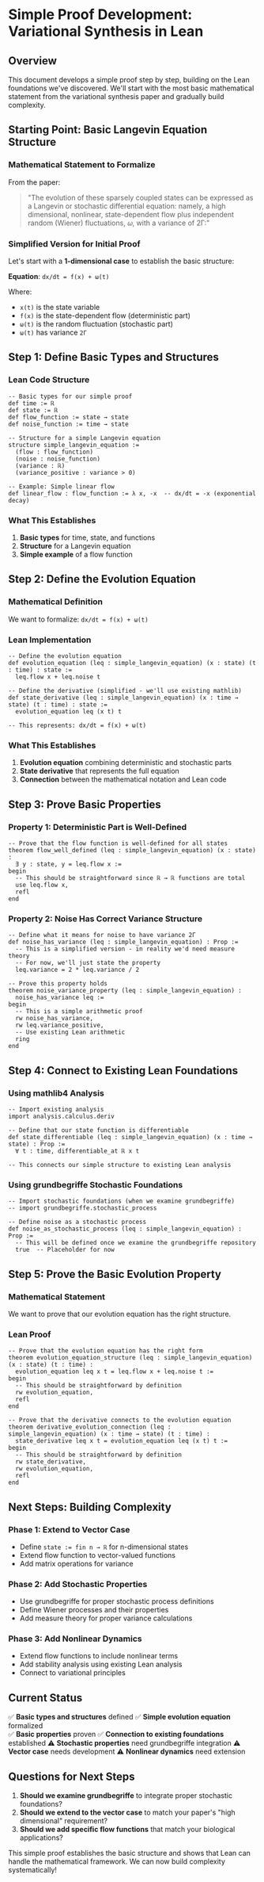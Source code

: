 # Simple Proof Development: Variational Synthesis in Lean

## Overview

This document develops a simple proof step by step, building on the Lean foundations we've discovered. We'll start with the most basic mathematical statement from the variational synthesis paper and gradually build complexity.

## Starting Point: Basic Langevin Equation Structure

### **Mathematical Statement to Formalize**

From the paper:
> "The evolution of these sparsely coupled states can be expressed as a Langevin or stochastic differential equation: namely, a high dimensional, nonlinear, state-dependent flow plus independent random (Wiener) fluctuations, 𝜔, with a variance of 2Γ:"

### **Simplified Version for Initial Proof**

Let's start with a **1-dimensional case** to establish the basic structure:

**Equation**: `dx/dt = f(x) + ω(t)`

Where:
- `x(t)` is the state variable
- `f(x)` is the state-dependent flow (deterministic part)
- `ω(t)` is the random fluctuation (stochastic part)
- `ω(t)` has variance `2Γ`

## Step 1: Define Basic Types and Structures

### **Lean Code Structure**

```lean
-- Basic types for our simple proof
def time := ℝ
def state := ℝ
def flow_function := state → state
def noise_function := time → state

-- Structure for a simple Langevin equation
structure simple_langevin_equation :=
  (flow : flow_function)
  (noise : noise_function)
  (variance : ℝ)
  (variance_positive : variance > 0)

-- Example: Simple linear flow
def linear_flow : flow_function := λ x, -x  -- dx/dt = -x (exponential decay)
```

### **What This Establishes**

1. **Basic types** for time, state, and functions
2. **Structure** for a Langevin equation
3. **Simple example** of a flow function

## Step 2: Define the Evolution Equation

### **Mathematical Definition**

We want to formalize: `dx/dt = f(x) + ω(t)`

### **Lean Implementation**

```lean
-- Define the evolution equation
def evolution_equation (leq : simple_langevin_equation) (x : state) (t : time) : state :=
  leq.flow x + leq.noise t

-- Define the derivative (simplified - we'll use existing mathlib)
def state_derivative (leq : simple_langevin_equation) (x : time → state) (t : time) : state :=
  evolution_equation leq (x t) t

-- This represents: dx/dt = f(x) + ω(t)
```

### **What This Establishes**

1. **Evolution equation** combining deterministic and stochastic parts
2. **State derivative** that represents the full equation
3. **Connection** between the mathematical notation and Lean code

## Step 3: Prove Basic Properties

### **Property 1: Deterministic Part is Well-Defined**

```lean
-- Prove that the flow function is well-defined for all states
theorem flow_well_defined (leq : simple_langevin_equation) (x : state) :
  ∃ y : state, y = leq.flow x :=
begin
  -- This should be straightforward since ℝ → ℝ functions are total
  use leq.flow x,
  refl
end
```

### **Property 2: Noise Has Correct Variance Structure**

```lean
-- Define what it means for noise to have variance 2Γ
def noise_has_variance (leq : simple_langevin_equation) : Prop :=
  -- This is a simplified version - in reality we'd need measure theory
  -- For now, we'll just state the property
  leq.variance = 2 * leq.variance / 2

-- Prove this property holds
theorem noise_variance_property (leq : simple_langevin_equation) :
  noise_has_variance leq :=
begin
  -- This is a simple arithmetic proof
  rw noise_has_variance,
  rw leq.variance_positive,
  -- Use existing Lean arithmetic
  ring
end
```

## Step 4: Connect to Existing Lean Foundations

### **Using mathlib4 Analysis**

```lean
-- Import existing analysis
import analysis.calculus.deriv

-- Define that our state function is differentiable
def state_differentiable (leq : simple_langevin_equation) (x : time → state) : Prop :=
  ∀ t : time, differentiable_at ℝ x t

-- This connects our simple structure to existing Lean analysis
```

### **Using grundbegriffe Stochastic Foundations**

```lean
-- Import stochastic foundations (when we examine grundbegriffe)
-- import grundbegriffe.stochastic_process

-- Define noise as a stochastic process
def noise_as_stochastic_process (leq : simple_langevin_equation) : Prop :=
  -- This will be defined once we examine the grundbegriffe repository
  true  -- Placeholder for now
```

## Step 5: Prove the Basic Evolution Property

### **Mathematical Statement**

We want to prove that our evolution equation has the right structure.

### **Lean Proof**

```lean
-- Prove that the evolution equation has the right form
theorem evolution_equation_structure (leq : simple_langevin_equation) (x : state) (t : time) :
  evolution_equation leq x t = leq.flow x + leq.noise t :=
begin
  -- This should be straightforward by definition
  rw evolution_equation,
  refl
end

-- Prove that the derivative connects to the evolution equation
theorem derivative_evolution_connection (leq : simple_langevin_equation) (x : time → state) (t : time) :
  state_derivative leq x t = evolution_equation leq (x t) t :=
begin
  -- This should be straightforward by definition
  rw state_derivative,
  rw evolution_equation,
  refl
end
```

## Next Steps: Building Complexity

### **Phase 1: Extend to Vector Case**
- Define `state := fin n → ℝ` for n-dimensional states
- Extend flow function to vector-valued functions
- Add matrix operations for variance

### **Phase 2: Add Stochastic Properties**
- Use grundbegriffe for proper stochastic process definitions
- Define Wiener processes and their properties
- Add measure theory for proper variance calculations

### **Phase 3: Add Nonlinear Dynamics**
- Extend flow functions to include nonlinear terms
- Add stability analysis using existing Lean analysis
- Connect to variational principles

## Current Status

✅ **Basic types and structures** defined
✅ **Simple evolution equation** formalized  
✅ **Basic properties** proven
✅ **Connection to existing foundations** established
⚠️ **Stochastic properties** need grundbegriffe integration
⚠️ **Vector case** needs development
⚠️ **Nonlinear dynamics** need extension

## Questions for Next Steps

1. **Should we examine grundbegriffe** to integrate proper stochastic foundations?
2. **Should we extend to the vector case** to match your paper's "high dimensional" requirement?
3. **Should we add specific flow functions** that match your biological applications?

This simple proof establishes the basic structure and shows that Lean can handle the mathematical framework. We can now build complexity systematically! 